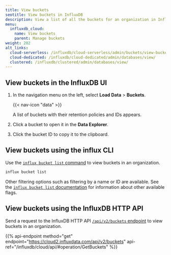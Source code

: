 ```yaml
---
title: View buckets
seotitle: View buckets in InfluxDB
description: View a list of all the buckets for an organization in InfluxDB using the InfluxDB UI, influx CLI, or InfluxDB HTTP API.
menu:
  influxdb_cloud:
    name: View buckets
    parent: Manage buckets
weight: 202
alt_links:
  cloud-serverless: /influxdb/cloud-serverless/admin/buckets/view-buckets/
  cloud-dedicated: /influxdb/cloud-dedicated/admin/databases/view/
  clustered: /influxdb/clustered/admin/databases/view/
---
```


## View buckets in the InfluxDB UI

1. In the navigation menu on the left, select **Load Data** > **Buckets**.

    {{< nav-icon "data" >}}

    A list of buckets with their retention policies and IDs appears.

2. Click a bucket to open it in the **Data Explorer**.
3. Click the bucket ID to copy it to the clipboard.

## View buckets using the influx CLI

Use the [`influx bucket list` command](/influxdb/cloud/reference/cli/influx/bucket/list)
to view buckets in an organization.

```sh
influx bucket list
```

Other filtering options such as filtering by a name or ID are available.
See the [`influx bucket list` documentation](/influxdb/cloud/reference/cli/influx/bucket/list)
for information about other available flags.

## View buckets using the InfluxDB HTTP API

Send a request to the InfluxDB HTTP API [`/api/v2/buckets` endpoint](/influxdb/cloud/api/#operation/GetBuckets) to view buckets in an organization.

{{% api-endpoint method="get" endpoint="https://cloud2.influxdata.com/api/v2/buckets" api-ref="/influxdb/cloud/api/#operation/GetBuckets" %}}